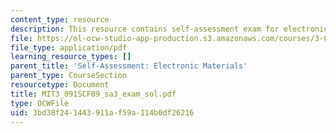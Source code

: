 ```yaml
---
content_type: resource
description: This resource contains self-assessment exam for electronic materials.
file: https://ol-ocw-studio-app-production.s3.amazonaws.com/courses/3-091sc-introduction-to-solid-state-chemistry-fall-2010/3bd38f241443911af59a114b0df26216_MIT3_091SCF09_sa3_exam_sol.pdf
file_type: application/pdf
learning_resource_types: []
parent_title: 'Self-Assessment: Electronic Materials'
parent_type: CourseSection
resourcetype: Document
title: MIT3_091SCF09_sa3_exam_sol.pdf
type: OCWFile
uid: 3bd38f24-1443-911a-f59a-114b0df26216
---
```

